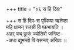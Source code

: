 +++
title = "०६ स हि दिवः"

+++
स हि दिवः स पृथिव्या ऋतेष्ठा  
महि क्षामन् रजसी वि ष्कभायति ।  
अहर् यच् छुक्रं ज्योतिषो जनिष्ट-  
-अधा द्युमन्तो वि वसन्त्व् अरिप्राः ॥